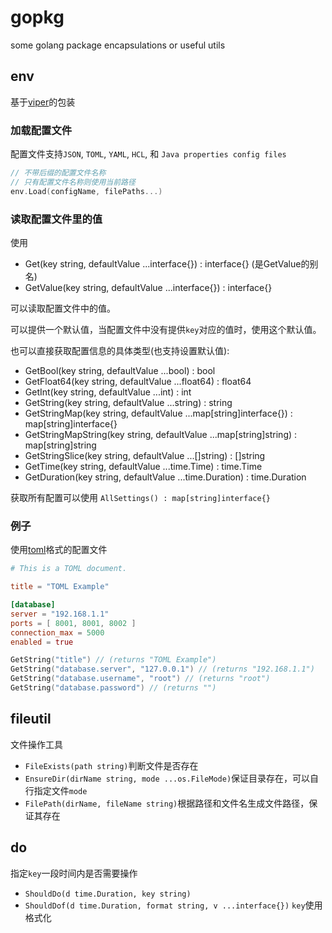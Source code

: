 # gopkg
some golang package encapsulations or useful utils
## env
基于[viper](https://github.com/spf13/viper)的包装

### 加载配置文件
配置文件支持`JSON`, `TOML`, `YAML`, `HCL`, 和 `Java properties config files`
```go
// 不带后缀的配置文件名称
// 只有配置文件名称则使用当前路径
env.Load(configName, filePaths...)
```

### 读取配置文件里的值
使用
- Get(key string, defaultValue ...interface{}) : interface{} (是GetValue的别名)
- GetValue(key string, defaultValue ...interface{}) : interface{}

可以读取配置文件中的值。

可以提供一个默认值，当配置文件中没有提供`key`对应的值时，使用这个默认值。

也可以直接获取配置信息的具体类型(也支持设置默认值):
- GetBool(key string, defaultValue ...bool) : bool
- GetFloat64(key string, defaultValue ...float64) : float64
- GetInt(key string, defaultValue ...int) : int
- GetString(key string, defaultValue ...string) : string
- GetStringMap(key string, defaultValue ...map[string]interface{}) : map[string]interface{}
- GetStringMapString(key string, defaultValue ...map[string]string) : map[string]string
- GetStringSlice(key string, defaultValue ...[]string) : []string
- GetTime(key string, defaultValue ...time.Time) : time.Time
- GetDuration(key string, defaultValue ...time.Duration) : time.Duration

获取所有配置可以使用 `AllSettings() : map[string]interface{}`

### 例子
使用[toml](https://github.com/toml-lang/toml)格式的配置文件
```toml
# This is a TOML document.

title = "TOML Example"

[database]
server = "192.168.1.1"
ports = [ 8001, 8001, 8002 ]
connection_max = 5000
enabled = true
```

```go
GetString("title") // (returns "TOML Example")
GetString("database.server", "127.0.0.1") // (returns "192.168.1.1")
GetString("database.username", "root") // (returns "root")
GetString("database.password") // (returns "")
```

## fileutil
文件操作工具

- `FileExists(path string)`判断文件是否存在
- `EnsureDir(dirName string, mode ...os.FileMode)`保证目录存在，可以自行指定文件`mode`
- `FilePath(dirName, fileName string)`根据路径和文件名生成文件路径，保证其存在

## do
指定`key`一段时间内是否需要操作

- `ShouldDo(d time.Duration, key string)`
- `ShouldDof(d time.Duration, format string, v ...interface{})` `key`使用格式化